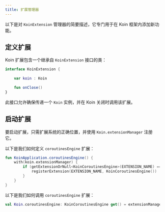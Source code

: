 ```yaml
---
title: 扩展管理器
---
```

以下是对 `KoinExtension` 管理器的简要描述，它专门用于在 Koin 框架内添加新功能。

## 定义扩展

Koin 扩展包含一个继承自 `KoinExtension` 接口的类：

```kotlin
interface KoinExtension {
    
    var koin : Koin
    
    fun onClose()
}
```

此接口允许确保传递一个 `Koin` 实例，并在 Koin 关闭时调用该扩展。

## 启动扩展

要启动扩展，只需扩展系统的正确位置，并使用 `Koin.extensionManager` 注册它。

以下是我们如何定义 `coroutinesEngine` 扩展：

```kotlin
fun KoinApplication.coroutinesEngine() {
    with(koin.extensionManager) {
        if (getExtensionOrNull<KoinCoroutinesEngine>(EXTENSION_NAME) == null) {
            registerExtension(EXTENSION_NAME, KoinCoroutinesEngine())
        }
    }
}
```

以下是我们如何调用 `coroutinesEngine` 扩展：

```kotlin
val Koin.coroutinesEngine: KoinCoroutinesEngine get() = extensionManager.getExtension(EXTENSION_NAME)
```